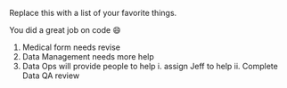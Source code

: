 Replace this with a list of your favorite things.


You did a great job on code :smile:

1. Medical form needs revise
2. Data Management needs more help
3. Data Ops will provide people to help
  i. assign Jeff to help
  ii. Complete Data QA review 
